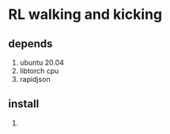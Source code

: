 # RL walking and kicking 

## depends

1. ubuntu 20.04
2. libtorch cpu
3. rapidjson

## install

1.  
